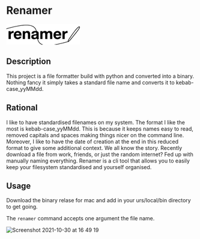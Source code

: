 # Renamer

<img src='assets/logo.svg'>

## Description

This project is a file formatter build with python and converted into a binary. Nothing fancy it simply takes a standard file name and converts it to kebab-case_yyMMdd.

## Rational

I like to have standardised filenames on my system. The format I like the most is kebab-case_yyMMdd. This is because it keeps names easy to read, removed capitals and spaces making things nicer on the command line. Moreover, I like to have the date of creation at the end in this reduced format to give some additional context. We all know the story. Recently download a file from work, friends, or just the random internet? Fed up with manually naming everything. Renamer is a cli tool that allows you to easily keep your filesystem standardised and yourself organised.

## Usage

Download the binary relase for mac and add in your urs/local/bin directory to get going.

The `renamer` command accepts one argument the file name.

![Screenshot 2021-10-30 at 16 49 19](https://user-images.githubusercontent.com/18102592/139538041-bcd8c0a5-474e-4695-8042-7d340828026c.png)
